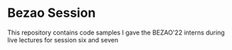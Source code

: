 # Bezao Session

This repository contains code samples I gave the BEZAO'22 interns during live lectures for session six and seven
